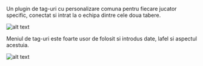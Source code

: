 Un plugin de tag-uri cu personalizare comuna pentru fiecare jucator specific, conectat si intrat la o echipa dintre cele doua tabere.

![alt text](https://i.imgur.com/hceyZvP.png)

Meniul de tag-uri este foarte usor de folosit si introdus date, lafel si aspectul acestuia.

![alt text](https://i.imgur.com/N8L4QqU.png)